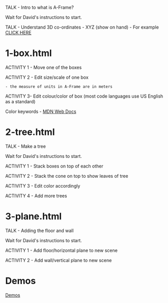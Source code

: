 TALK - Intro to what is A-Frame?

Wait for David's instructions to start.

TALK - Understand 3D co-ordinates
    - XYZ (show on hand)
    - For example [CLICK HERE](https://d2t1xqejof9utc.cloudfront.net/pictures/files/19711/medium.png?1367580819)

1-box.html
==========

ACTIVITY 1 - Move one of the boxes

ACTIVITY 2 - Edit size/scale of one box

    - the measure of units in A-Frame are in meters

ACTIVITY 3- Edit colour/color of box (most code languages use US English as a standard)

Color keywords - [MDN Web Docs](https://developer.mozilla.org/en-US/docs/Web/CSS/color_value#Color_keywords)

2-tree.html
===========

TALK - Make a tree

Wait for David's instructions to start.


ACTIVITY 1 - Stack boxes on top of each other

ACTIVITY 2 - Stack the cone on top to show leaves of tree

ACTIVITY 3 - Edit color accordingly

ACTIVITY 4 - Add more trees

3-plane.html
============

TALK - Adding the floor and wall

Wait for David's instructions to start.


ACTIVITY 1 - Add floor/horizontal plane to new scene

ACTIVITY 2 - Add wall/vertical plane to new scene

Demos
=====

[Demos](demos.md)
